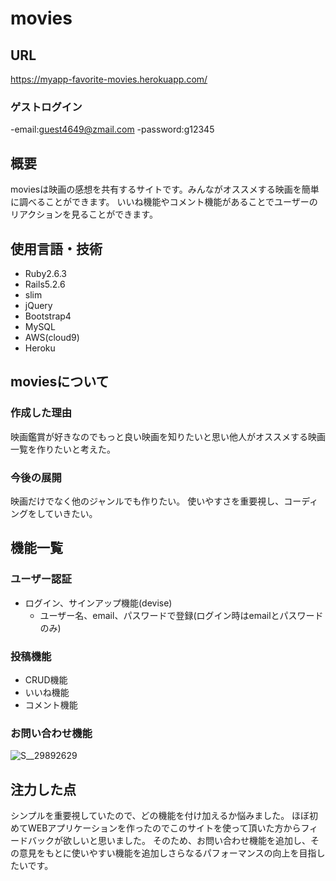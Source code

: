 # movies

## URL
https://myapp-favorite-movies.herokuapp.com/
### ゲストログイン
-email:guest4649@zmail.com
-password:g12345

## 概要
moviesは映画の感想を共有するサイトです。みんながオススメする映画を簡単に調べることができます。
いいね機能やコメント機能があることでユーザーのリアクションを見ることができます。

## 使用言語・技術
- Ruby2.6.3
- Rails5.2.6
- slim
- jQuery
- Bootstrap4
- MySQL
- AWS(cloud9)
- Heroku

## moviesについて
### 作成した理由
映画鑑賞が好きなのでもっと良い映画を知りたいと思い他人がオススメする映画一覧を作りたいと考えた。

### 今後の展開
映画だけでなく他のジャンルでも作りたい。
使いやすさを重要視し、コーディングをしていきたい。

## 機能一覧
### ユーザー認証
- ログイン、サインアップ機能(devise)
  - ユーザー名、email、パスワードで登録(ログイン時はemailとパスワードのみ)
### 投稿機能
- CRUD機能
- いいね機能
- コメント機能
### お問い合わせ機能
![S__29892629](https://user-images.githubusercontent.com/87183507/139367506-ed641f95-2f92-4f65-bfe8-5780d7bb5a64.jpg)


## 注力した点
シンプルを重要視していたので、どの機能を付け加えるか悩みました。
ほぼ初めてWEBアプリケーションを作ったのでこのサイトを使って頂いた方からフィードバックが欲しいと思いました。
そのため、お問い合わせ機能を追加し、その意見をもとに使いやすい機能を追加しさらなるパフォーマンスの向上を目指したいです。

